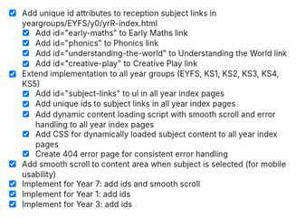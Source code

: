 - [x] Add unique id attributes to reception subject links in yeargroups/EYFS/y0/yrR-index.html
  - [x] Add id="early-maths" to Early Maths link
  - [x] Add id="phonics" to Phonics link
  - [x] Add id="understanding-the-world" to Understanding the World link
  - [x] Add id="creative-play" to Creative Play link

- [x] Extend implementation to all year groups (EYFS, KS1, KS2, KS3, KS4, KS5)
  - [x] Add id="subject-links" to ul in all year index pages
  - [x] Add unique ids to subject links in all year index pages
  - [x] Add dynamic content loading script with smooth scroll and error handling to all year index pages
  - [x] Add CSS for dynamically loaded subject content to all year index pages
  - [x] Create 404 error page for consistent error handling
- [x] Add smooth scroll to content area when subject is selected (for mobile usability)
- [x] Implement for Year 7: add ids and smooth scroll
- [x] Implement for Year 1: add ids
- [x] Implement for Year 3: add ids
